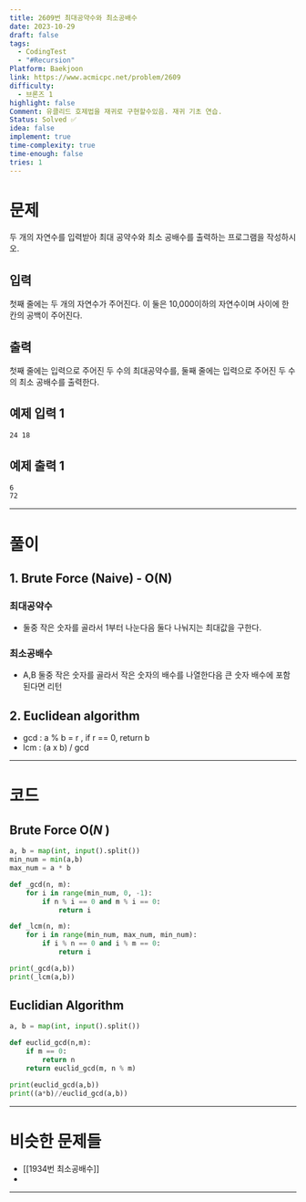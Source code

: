 ```yaml
---
title: 2609번 최대공약수와 최소공배수
date: 2023-10-29
draft: false
tags:
  - CodingTest
  - "#Recursion"
Platform: Baekjoon
link: https://www.acmicpc.net/problem/2609
difficulty:
  - 브론즈 1
highlight: false
Comment: 유클리드 호제법을 재귀로 구현할수있음. 재귀 기초 연습.
Status: Solved ✅
idea: false
implement: true
time-complexity: true
time-enough: false
tries: 1
---
```

# 문제

두 개의 자연수를 입력받아 최대 공약수와 최소 공배수를 출력하는 프로그램을 작성하시오.

## 입력

첫째 줄에는 두 개의 자연수가 주어진다. 이 둘은 10,000이하의 자연수이며 사이에 한 칸의 공백이 주어진다.

## 출력

첫째 줄에는 입력으로 주어진 두 수의 최대공약수를, 둘째 줄에는 입력으로 주어진 두 수의 최소 공배수를 출력한다.

## 예제 입력 1 

```bash
24 18
```

## 예제 출력 1 

```bash
6
72
```


___

# 풀이

## 1. Brute Force (Naive) - O(N)
### 최대공약수
- 둘중 작은 숫자를 골라서 1부터 나눈다음 둘다 나눠지는 최대값을 구한다.

### 최소공배수
- A,B 둘중 작은 숫자를 골라서 작은 숫자의 배수를 나열한다음 큰 숫자 배수에 포함된다면 리턴


## 2. Euclidean algorithm
- gcd : a % b = r , if r == 0, return b
- lcm : (a x b) / gcd


____
# 코드

## Brute Force O(*N* )
```python
a, b = map(int, input().split())
min_num = min(a,b)
max_num = a * b

def _gcd(n, m):
    for i in range(min_num, 0, -1):
        if n % i == 0 and m % i == 0: 
            return i

def _lcm(n, m):
    for i in range(min_num, max_num, min_num):
        if i % n == 0 and i % m == 0: 
            return i

print(_gcd(a,b))
print(_lcm(a,b))
```


## Euclidian Algorithm
```python
a, b = map(int, input().split())

def euclid_gcd(n,m):
    if m == 0: 
        return n
    return euclid_gcd(m, n % m)

print(euclid_gcd(a,b))
print((a*b)//euclid_gcd(a,b))
```

___
# 비슷한 문제들

- [[1934번 최소공배수]]
- 




___
